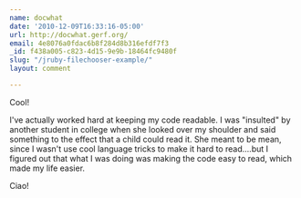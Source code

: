 ```yaml
---
name: docwhat
date: '2010-12-09T16:33:16-05:00'
url: http://docwhat.gerf.org/
email: 4e8076a0fdac6b8f284d8b316efdf7f3
_id: f438a005-c823-4d15-9e9b-18464fc9480f
slug: "/jruby-filechooser-example/"
layout: comment

---
```


Cool!

I've actually worked hard at keeping my code readable.  I was "insulted" by another student in college when she looked over my shoulder and said something to the effect that a child could read it.  She meant to be mean, since I wasn't use cool language tricks to make it hard to read....but I figured out that what I was doing was making the code easy to read, which made my life easier.

Ciao!
